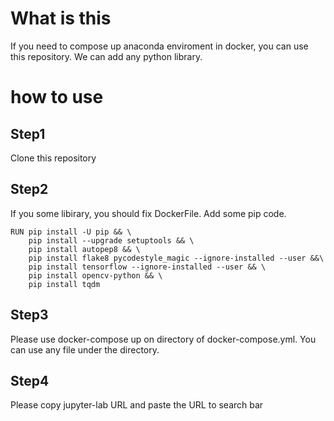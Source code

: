 # What is this
If you need to compose up anaconda enviroment in docker, you can use this repository.
We can add any python library.

# how to use
## Step1
Clone this repository

## Step2
If you some libirary, you should fix DockerFile.
Add some pip code.

```
RUN pip install -U pip && \
    pip install --upgrade setuptools && \
    pip install autopep8 && \
    pip install flake8 pycodestyle_magic --ignore-installed --user &&\
    pip install tensorflow --ignore-installed --user && \
    pip install opencv-python && \
    pip install tqdm
```

## Step3
Please use docker-compose up on directory of docker-compose.yml.
You can use any file under the directory.

## Step4
Please copy jupyter-lab URL and paste the URL to search bar
